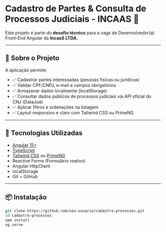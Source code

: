 # Cadastro de Partes & Consulta de Processos Judiciais - INCAAS 🧾

Este projeto é parte do **desafio técnico** para a vaga de Desenvolvedor(a) Front-End Angular da **IncaaS LTDA**.

---

## 📌 Sobre o Projeto

A aplicação permite:

- ✅ Cadastrar partes interessadas (pessoas físicas ou jurídicas)
- ✅ Validar CPF/CNPJ, e-mail e campos obrigatórios
- ✅ Armazenar dados localmente (localStorage)
- ✅ Consultar dados públicos de processos judiciais via API oficial do CNJ (DataJud)
- ✅ Aplicar filtros e ordenações na listagem
- ✅ Layout responsivo e claro com Tailwind CSS ou PrimeNG

---

## 🧰 Tecnologias Utilizadas

- [Angular 15+](https://angular.io/)
- [TypeScript](https://www.typescriptlang.org/)
- [Tailwind CSS](https://tailwindcss.com/) ou [PrimeNG](https://primeng.org/)
- Reactive Forms (Formulário reativo)
- Angular HttpClient
- localStorage
- Git + GitHub

---

## 📦 Instalação

```bash
git clone https://github.com/seu-usuario/cadastro-processos.git
cd cadastro-processos
npm install
ng serve
